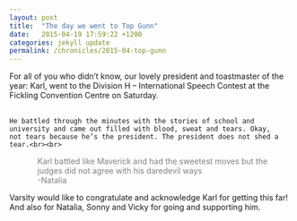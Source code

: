 ```yaml
---
layout: post
title:  "The day we went to Top Gunn"
date:   2015-04-19 17:59:22 +1200
categories: jekyll update
permalink: /chronicles/2015-04-top-gunn
---
```

<p>
    For all of you who didn’t know, our lovely president and toastmaster of the year: Karl, went to the Division H – International 
    Speech Contest at the Fickling Convention Centre on Saturday.<br><br>

    He battled through the minutes with the stories of school and university and came out filled with blood, sweat and tears. Okay, 
    not tears because he’s the president. The president does not shed a tear.<br><br>
</p>
<p style="padding-left: 50px; color:gray">
    Karl battled like Maverick and had the sweetest moves but the judges did not agree with his daredevil ways<br>
    -Natalia
</p>
<p>
    Varsity would like to congratulate and acknowledge Karl for getting this far! And also for Natalia, Sonny and Vicky for going and 
    supporting him.
</p>
